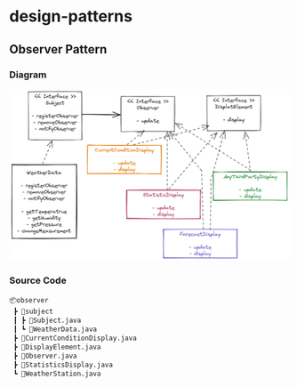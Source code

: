 # design-patterns

## Observer Pattern

### Diagram
![Observer Pattern](./figures/observer-pattern-001.png)

### Source Code
```
📦observer
 ┣ 📂subject
 ┃ ┣ 📜Subject.java
 ┃ ┗ 📜WeatherData.java
 ┣ 📜CurrentConditionDisplay.java
 ┣ 📜DisplayElement.java
 ┣ 📜Observer.java
 ┣ 📜StatisticsDisplay.java
 ┗ 📜WeatherStation.java
 ```